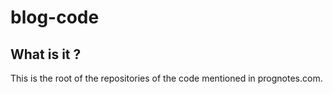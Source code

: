 # blog-code

## What is it ?

This is the root of the repositories of the code mentioned in prognotes.com.

